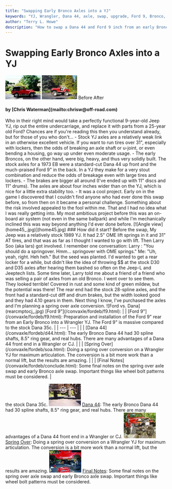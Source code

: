 ```yaml
---
title: "Swapping Early Bronco Axles into a YJ"
keywords: "YJ, Wrangler, Dana 44, axle, swap, upgrade, Ford 9, Bronco, spring over, SOA"
author: "Terry L. Howe"
description: "How to swap a Dana 44 and Ford 9 inch from an early Bronco into a Jeep Wrangler YJ.  Details on how to do a spring over on a Wrangler YJ at the same time."
---
```


# Swapping Early Bronco Axles into a YJ
[![Before](b4_.jpg)](b4.jpg)
[![After](homesid_.jpg)](homesid.jpg)
Before
After
<H4>by [Chris Waterman](mailto:chrisw@off-road.com)</H4>
Who in their right mind would take a perfectly functional 9-year-old
Jeep YJ, rip out the entire undercarriage, and replace it with
parts from a 25-year old Ford?  Chances are if you're reading this
then you understand already, but for those of you who don't...
- Stock YJ axles are a relatively weak link in an otherwise excellent
vehicle.  If you want to run tires over 31", especially with lockers,
then the odds of breaking an axle shaft or u-joint, or even bending
a housing, go way up under even moderate usage.
- The early Broncos, on the other hand, were big, heavy, and thus very
solidly built. The stock axles for a 1973 EB were a standard-cut Dana 44
up front and the much-praised Ford 9" in the back. In a YJ they make
for a very stout combination and reduce the odds of breakage even with
large tires and lockers.
- The brakes are bigger all around (I've
ended up with 11" discs and 11" drums). The axles are about four
inches wider than on the YJ, which is nice for a little extra stability
too.
- It was a cool project. Early on in the game I discovered that I couldn't
find anyone who had ever done this swap before, so from then on it
became a personal challenge. Something about the risk involved appealed
to the fool within me. That and I had no idea what I was really getting
into. My most ambitious project before this was an on-board air system
(not even in the same ballpark) and while I'm mechanically inclined this
was way beyond anything I'd ever done before.
[![Angle view](home45_.jpg)](home45.jpg)
### How did it start?
Before the swap, My Jeep was a relatively stock 1989 YJ. It had 2.5"
OME lift springs in it and 31" AT tires, and that was as far as I
thought I wanted to go with lift. Then Larry Soo (aka lars) got
involved. I remember one conversation:
Larry : "You should do a springover. Hmm... springover with OME
springs."
Me: "Uh, yeah, right. Heh heh."
But the seed was planted. I'd wanted to get a rear locker for
a while, but didn't like the idea of throwing $$ at the stock D30 and
D35 axles after hearing them bashed so often on the Jeep-L and
Jeeptech lists.
Some time later, Larry told me about a friend of a
friend who was selling a pair of axles from an old Bronco. I went over
to see them. They looked terrible!  Covered in rust and some kind of
green mildew, but the potential was there! The rear end had the stock
28-spline axles, and the front had a standard-cut diff and drum brakes,
but the width looked good and they had 4.10 gears in them.
Next thing I know, I've purchased the axles and I'm planning a
spring over axle conversion.
![Ford vs. Dana](rearcmptocj_.jpg)
[Ford 9"](/convaxle/fordeb/f9.html):
|  | [Ford 9"](/convaxle/fordeb/f9.html):
Preparation and installation of the Ford 9" rear from an Early
Bronco into a Wrangler YJ.  The Ford 9" is massive compared to
the stock Dana 35c. |
| --- | --- |
|  | [Dana 44](/convaxle/fordeb/d44.html):
The early Bronco Dana 44 had 30 spline shafts, 8.5" ring
gear, and real hubs.  There are many advantages of a Dana 44 front
end in a Wrangler or CJ. |
|  | [Spring Over](/convaxle/fordeb/soa.html):
Doing a spring over conversion on a Wrangler YJ for maximum
articulation.  The conversion is a bit more work than a normal
lift, but the results are amazing. |
|  | [Final Notes](/convaxle/fordeb/conclude.html):
Some final notes on the spring over axle swap and early Bronco axle
swap.  Important things like wheel bolt patterns must be considered. |

the stock Dana 35c.
![Dana 44](nodngltoc_.jpg)
[Dana 44](/convaxle/fordeb/d44.html):
The early Bronco Dana 44 had 30 spline shafts, 8.5" ring
gear, and real hubs.  There are many advantages of a Dana 44 front
end in a Wrangler or CJ.
![Flex](hutflx1_.jpg)
[Spring Over](/convaxle/fordeb/soa.html):
Doing a spring over conversion on a Wrangler YJ for maximum
articulation.  The conversion is a bit more work than a normal
lift, but the results are amazing.
![Lars Help](larshlptoc_.jpg)
[Final Notes](/convaxle/fordeb/conclude.html):
Some final notes on the spring over axle swap and early Bronco axle
swap.  Important things like wheel bolt patterns must be considered.
</blockquote>
